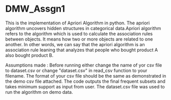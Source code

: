 # DMW_Assgn1

This is the implementation of Apriori Algorithm in python. The apriori algorithm uncovers hidden structures in categorical data.Apriori algorithm refers to the algorithm which is used to calculate the association rules between objects. It means how two or more objects are related to one another. In other words, we can say that the apriori algorithm is an association rule leaning that analyzes that people who bought product A also bought product B.

Assumptions made :
Before running either change the name of yor csv file to dataset.csv or change "dataset.csv" in read_csv function to your filename.
The format of your csv file should be the same as demonstrated in the demo csv file attached.
The code outputs the final frequent subsets and takes minimum support as input from user.
The dataset.csv file was used to run the algorithm on demo data.
